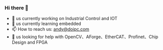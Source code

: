### Hi there 👋

- 🔭 us currently working on Industrial Control and IOT
- 🌱 us currently learning embedded
- 📫 How to reach us: andy@doipc.com
- 🤔 us looking for help with OpenCV、AForge、EtherCAT、Profinet、Chip Design and FPGA
